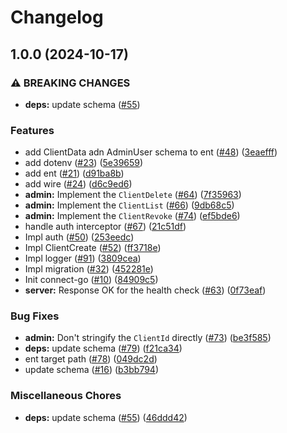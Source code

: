 # Changelog

## 1.0.0 (2024-10-17)


### ⚠ BREAKING CHANGES

* **deps:** update schema ([#55](https://github.com/halcyon-org/kizuna/issues/55))

### Features

* add ClientData adn AdminUser schema to ent ([#48](https://github.com/halcyon-org/kizuna/issues/48)) ([3eaefff](https://github.com/halcyon-org/kizuna/commit/3eaefffbf8e9cb55f54096b46ac9cfafd185839a))
* add dotenv ([#23](https://github.com/halcyon-org/kizuna/issues/23)) ([5e39659](https://github.com/halcyon-org/kizuna/commit/5e39659c069537e0889827e1248a95f1a8e48c72))
* add ent ([#21](https://github.com/halcyon-org/kizuna/issues/21)) ([d91ba8b](https://github.com/halcyon-org/kizuna/commit/d91ba8bb647014fe47ab481a1ed8bce62758b77c))
* add wire ([#24](https://github.com/halcyon-org/kizuna/issues/24)) ([d6c9ed6](https://github.com/halcyon-org/kizuna/commit/d6c9ed6c5e8fd0ffec0182352ac8ec83b11ee6f1))
* **admin:** Implement the `ClientDelete` ([#64](https://github.com/halcyon-org/kizuna/issues/64)) ([7f35963](https://github.com/halcyon-org/kizuna/commit/7f35963ef2ff79ee5a2bd09400ff74eccd47d309))
* **admin:** Implement the `ClientList` ([#66](https://github.com/halcyon-org/kizuna/issues/66)) ([9db68c5](https://github.com/halcyon-org/kizuna/commit/9db68c55aac02fd16985c359f6ce658d1bbda886))
* **admin:** Implement the `ClientRevoke` ([#74](https://github.com/halcyon-org/kizuna/issues/74)) ([ef5bde6](https://github.com/halcyon-org/kizuna/commit/ef5bde6de3c0d64f9dee4e7120db85597df5c844))
* handle auth interceptor ([#67](https://github.com/halcyon-org/kizuna/issues/67)) ([21c51df](https://github.com/halcyon-org/kizuna/commit/21c51dfb64e960bf02e5c441b79f0589d612387f))
* Impl auth ([#50](https://github.com/halcyon-org/kizuna/issues/50)) ([253eedc](https://github.com/halcyon-org/kizuna/commit/253eedce195d4b8ebb5037df8f6122074234a9f1))
* Impl ClientCreate ([#52](https://github.com/halcyon-org/kizuna/issues/52)) ([ff3718e](https://github.com/halcyon-org/kizuna/commit/ff3718ebcc605a99f6d4dac716c4dcfa4b1f1764))
* Impl logger ([#91](https://github.com/halcyon-org/kizuna/issues/91)) ([3809cea](https://github.com/halcyon-org/kizuna/commit/3809cea859f402fa0b26976a8462cab0254c75c2))
* Impl migration ([#32](https://github.com/halcyon-org/kizuna/issues/32)) ([452281e](https://github.com/halcyon-org/kizuna/commit/452281eebbf5c082f9b109c845b43ca6eea196a1))
* Init connect-go ([#10](https://github.com/halcyon-org/kizuna/issues/10)) ([84909c5](https://github.com/halcyon-org/kizuna/commit/84909c5027dbed1a3d5908a7809b058a60a3eae7))
* **server:** Response OK for the health check ([#63](https://github.com/halcyon-org/kizuna/issues/63)) ([0f73eaf](https://github.com/halcyon-org/kizuna/commit/0f73eaf5ef1a65840d80041ba5fb9b2551bc8e7a))


### Bug Fixes

* **admin:** Don't stringify the `ClientId` directly ([#73](https://github.com/halcyon-org/kizuna/issues/73)) ([be3f585](https://github.com/halcyon-org/kizuna/commit/be3f585238b4f55d23e1d97fbba2f18b922672f3))
* **deps:** update schema ([#79](https://github.com/halcyon-org/kizuna/issues/79)) ([f21ca34](https://github.com/halcyon-org/kizuna/commit/f21ca3456fdb204c41c4aa979c8416d11dafafc2))
* ent target path ([#78](https://github.com/halcyon-org/kizuna/issues/78)) ([049dc2d](https://github.com/halcyon-org/kizuna/commit/049dc2d05ddcafb81e7ac9331503e6f65fabc596))
* update schema ([#16](https://github.com/halcyon-org/kizuna/issues/16)) ([b3bb794](https://github.com/halcyon-org/kizuna/commit/b3bb794436be0d9680061f40d362df955c1f690e))


### Miscellaneous Chores

* **deps:** update schema ([#55](https://github.com/halcyon-org/kizuna/issues/55)) ([46ddd42](https://github.com/halcyon-org/kizuna/commit/46ddd420d8b0262b66ae633d63381945efecd272))
